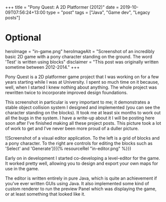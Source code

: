 +++
title = "Pony Quest: A 2D Platformer (2012)"
date = 2019-10-09T07:56:24+13:00
type = "post"
tags = ["Java", "Game dev", "Legacy posts"]
# Optional
heroImage = "in-game.png"
heroImageAlt = "Screenshot of an incredibly basic 2D game with a pony character standing on the ground. The word 'Test' is written using blocks"
disclaimer = "This post was originally written sometime between 2012-2014."
+++

Pony Quest is a 2D platformer game project that I was working on for a few years starting while I was at University. I spent so much time on it because, well, when I started I knew nothing about anything. The whole project was rewritten twice to incorporate improved design foundations.

This screenshot in particular is very important to me; it demonstrates a stable object collision system I designed and implemented (you can see the character standing on the blocks). It took me at least six months to work out all the bugs in the system. I have a write-up about it I will be posting here soon after I’ve finished making all these project posts. This picture took a lot of work to get and I’ve never been more proud of a duller picture.

<!--more-->

![Screenshot of a visual editor application. To the left is a grid of blocks and a pony character. To the right are controls for editing the blocks such as 'Select' and 'Generate']({{% resourceRel "in-editor.png" %}})

Early on in development I started co-developing a level-editor for the game. It worked pretty well, allowing you to design and export your own maps for use in the game.

The editor is written entirely in pure Java, which is quite an achievement if you’ve ever written GUIs using Java. It also implemented some kind of custom renderer to run the preview Panel which was displaying the game, or at least something that looked like it.
